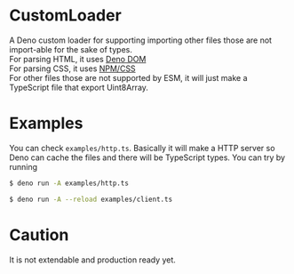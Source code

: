 # CustomLoader

A Deno custom loader for supporting importing other files those are not import-able for the sake of types. <br/> 
For parsing HTML, it uses [Deno DOM](https://deno.land/x/deno_dom@v0.1.36-alpha)<br/> 
For parsing CSS, it
uses [NPM/CSS](https://esm.sh/css@3.0.0)<br/> 
For other files those are not
supported by ESM, it will just make a TypeScript file that export
Uint8Array.<br/>

# Examples

You can check `examples/http.ts`. Basically it will make a HTTP server so Deno
can cache the files and there will be TypeScript types. You can try by running

```bash
$ deno run -A examples/http.ts
```

```bash
$ deno run -A --reload examples/client.ts
```

# Caution

It is not extendable and production ready yet.
